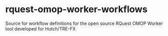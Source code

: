 # rquest-omop-worker-workflows
Source for workflow definitions for the open source RQuest OMOP Worker tool developed for Hutch/TRE-FX
